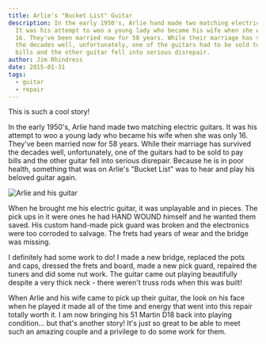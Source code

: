 ```yaml
---
title: Arlie's "Bucket List" Guitar
description: In the early 1950's, Arlie hand made two matching electric guitars.
  It was his attempt to woo a young lady who became his wife when she was only
  16. They've been married now for 58 years. While their marriage has survived
  the decades well, unfortunately, one of the guitars had to be sold to pay
  bills and the other guitar fell into serious disrepair.
author: Jim Rhindress
date: 2015-01-31
tags:
  - guitar
  - repair
---
```


This is such a cool story!

In the early 1950's, Arlie hand made two matching electric guitars. It was his attempt to woo a young lady who became his wife when she was only 16. They've been married now for 58 years. While their marriage has survived the decades well, unfortunately, one of the guitars had to be sold to pay bills and the other guitar fell into serious disrepair. Because he is in poor health, something that was on Arlie's "Bucket List" was to hear and play his beloved guitar again.

<img src="/static/img/arlies-guitar.jpg" alt="Arlie and his guitar" style="margin-left: auto; margin-right: auto;" />

When he brought me his electric guitar, it was unplayable and in pieces. The pick ups in it were ones he had HAND WOUND himself and he wanted them saved. His custom hand-made pick guard was broken and the electronics were too corroded to salvage. The frets had years of wear and the bridge was missing.

I definitely had some work to do! I made a new bridge, replaced the pots and caps, dressed the frets and board, made a new pick guard, repaired the tuners and did some nut work. The guitar came out playing beautifully despite a very thick neck - there weren't truss rods when this was built!

When Arlie and his wife came to pick up their guitar, the look on his face when he played it made all of the time and energy that went into this repair totally worth it. I am now bringing his 51 Martin D18 back into playing condition... but that's another story! It's just so great to be able to meet such an amazing couple and a privilege to do some work for them.
